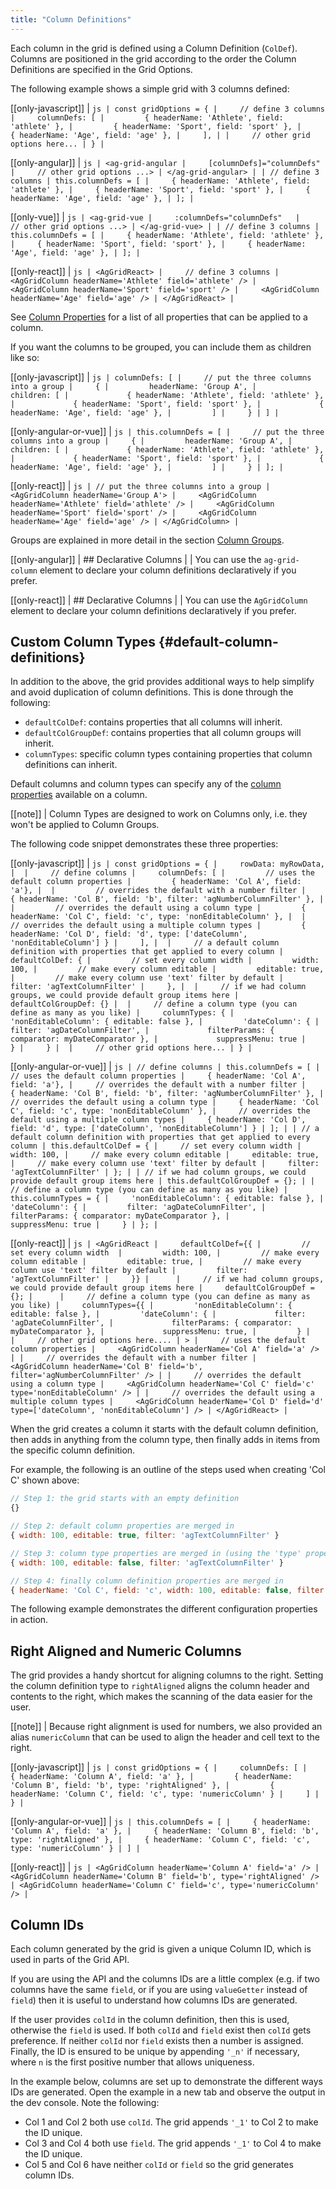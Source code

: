 ```yaml
---
title: "Column Definitions"
---
```

Each column in the grid is defined using a Column Definition (`ColDef`). Columns are positioned in the grid according to the order the Column Definitions are specified in the Grid Options.

The following example shows a simple grid with 3 columns defined:

[[only-javascript]]
| ```js
| const gridOptions = {
|     // define 3 columns
|     columnDefs: [
|         { headerName: 'Athlete', field: 'athlete' },
|         { headerName: 'Sport', field: 'sport' },
|         { headerName: 'Age', field: 'age' },
|     ],
|
|     // other grid options here...
| }
| ```

[[only-angular]]
| ```js
| <ag-grid-angular
|     [columnDefs]="columnDefs"
|     // other grid options ...>
| </ag-grid-angular>
|
| // define 3 columns
| this.columnDefs = [
|     { headerName: 'Athlete', field: 'athlete' },
|     { headerName: 'Sport', field: 'sport' },
|     { headerName: 'Age', field: 'age' },
| ];
| ```

[[only-vue]]
| ```js
| <ag-grid-vue
|     :columnDefs="columnDefs"  
|     // other grid options ...>
| </ag-grid-vue>
|
| // define 3 columns
| this.columnDefs = [
|     { headerName: 'Athlete', field: 'athlete' },
|     { headerName: 'Sport', field: 'sport' },
|     { headerName: 'Age', field: 'age' },
| ];
| ```

[[only-react]]
| ```js
| <AgGridReact>
|     // define 3 columns
|     <AgGridColumn headerName='Athlete' field='athlete' />
|     <AgGridColumn headerName='Sport' field='sport' />
|     <AgGridColumn headerName='Age' field='age' />
| </AgGridReact>
| ```

See [Column Properties](../column-properties/) for a list of all properties that can be applied to a column.

If you want the columns to be grouped, you can include them as children like so:

[[only-javascript]]
| ```js
| columnDefs: [
|     // put the three columns into a group
|     {
|         headerName: 'Group A',
|         children: [
|             { headerName: 'Athlete', field: 'athlete' },
|             { headerName: 'Sport', field: 'sport' },
|             { headerName: 'Age', field: 'age' },
|         ]
|     }
| ]
| ```

[[only-angular-or-vue]]
| ```js
| this.columnDefs = [
|     // put the three columns into a group
|     {
|         headerName: 'Group A',
|         children: [
|             { headerName: 'Athlete', field: 'athlete' },
|             { headerName: 'Sport', field: 'sport' },
|             { headerName: 'Age', field: 'age' },
|         ]
|     }
| ];
| ```

[[only-react]]
| ```js
| // put the three columns into a group
| <AgGridColumn headerName='Group A'>
|     <AgGridColumn headerName='Athlete' field='athlete' />
|     <AgGridColumn headerName='Sport' field='sport' />
|     <AgGridColumn headerName='Age' field='age' />
| </AgGridColumn>
| ```

Groups are explained in more detail in the section [Column Groups](../column-groups/).

[[only-angular]]
| ## Declarative Columns
|
| You can use the `ag-grid-column` element to declare your column definitions declaratively if you prefer.

[[only-react]]
| ## Declarative Columns
|
| You can use the `AgGridColumn` element to declare your column definitions declaratively if you prefer.

## Custom Column Types {#default-column-definitions}

In addition to the above, the grid provides additional ways to help simplify and avoid duplication of column definitions. This is done through the following:

- `defaultColDef`: contains properties that all columns will inherit.
- `defaultColGroupDef`: contains properties that all column groups will inherit.
- `columnTypes`: specific column types containing properties that column definitions can inherit.

Default columns and column types can specify any of the [column properties](../column-properties/) available on a column.

[[note]]
| Column Types are designed to work on Columns only, i.e. they won't be applied to Column Groups.

The following code snippet demonstrates these three properties:

[[only-javascript]]
| ```js
| const gridOptions = {
|     rowData: myRowData,
| 
|     // define columns
|     columnDefs: [
|         // uses the default column properties
|         { headerName: 'Col A', field: 'a'},
| 
|         // overrides the default with a number filter
|         { headerName: 'Col B', field: 'b', filter: 'agNumberColumnFilter' },
| 
|         // overrides the default using a column type
|         { headerName: 'Col C', field: 'c', type: 'nonEditableColumn' },
| 
|         // overrides the default using a multiple column types
|         { headerName: 'Col D', field: 'd', type: ['dateColumn', 'nonEditableColumn'] }
|     ],
| 
|     // a default column definition with properties that get applied to every column
|     defaultColDef: {
|         // set every column width
|         width: 100,
|         // make every column editable
|         editable: true,
|         // make every column use 'text' filter by default
|         filter: 'agTextColumnFilter'
|     },
| 
|     // if we had column groups, we could provide default group items here
|     defaultColGroupDef: {}
| 
|     // define a column type (you can define as many as you like)
|     columnTypes: {
|         'nonEditableColumn': { editable: false },
|         'dateColumn': {
|             filter: 'agDateColumnFilter',
|             filterParams: { comparator: myDateComparator },
|             suppressMenu: true
|         }
|     }
| 
|     // other grid options here...
| }
| ```

[[only-angular-or-vue]]
| ```js
| // define columns
| this.columnDefs = [
|     // uses the default column properties
|     { headerName: 'Col A', field: 'a'},
|     // overrides the default with a number filter
|     { headerName: 'Col B', field: 'b', filter: 'agNumberColumnFilter' },
|     // overrides the default using a column type
|     { headerName: 'Col C', field: 'c', type: 'nonEditableColumn' },
|     // overrides the default using a multiple column types
|     { headerName: 'Col D', field: 'd', type: ['dateColumn', 'nonEditableColumn'] }
| ];
|
| // a default column definition with properties that get applied to every column
| this.defaultColDef = {
|     // set every column width
|     width: 100,
|     // make every column editable
|     editable: true,
|     // make every column use 'text' filter by default
|     filter: 'agTextColumnFilter'
| };
|
| // if we had column groups, we could provide default group items here
| this.defaultColGroupDef = {};
|
| // define a column type (you can define as many as you like)
| this.columnTypes = {
|     'nonEditableColumn': { editable: false },
|     'dateColumn': {
|         filter: 'agDateColumnFilter',
|         filterParams: { comparator: myDateComparator },
|         suppressMenu: true
|     }
| };
| ```


[[only-react]]
| ```js
| <AgGridReact
|     defaultColDef={{
|         // set every column width 
|         width: 100,
|         // make every column editable
|         editable: true,
|         // make every column use 'text' filter by default
|         filter: 'agTextColumnFilter'
|     }}
|     
|     // if we had column groups, we could provide default group items here
|     defaultColGroupDef = {};
|     
|     // define a column type (you can define as many as you like)
|     columnTypes={{
|         'nonEditableColumn': { editable: false },
|         'dateColumn': {
|             filter: 'agDateColumnFilter',
|             filterParams: { comparator: myDateComparator },
|             suppressMenu: true,
|         }
|  
|     // other grid options here....
| >
|     // uses the default column properties
|     <AgGridColumn headerName='Col A' field='a' />
|
|     // overrides the default with a number filter
|     <AgGridColumn headerName='Col B' field='b', filter='agNumberColumnFilter' />
|
|     // overrides the default using a column type
|     <AgGridColumn headerName='Col C' field='c' type='nonEditableColumn' />
|
|     // overrides the default using a multiple column types
|     <AgGridColumn headerName='Col D' field='d' type=['dateColumn', 'nonEditableColumn'] />
| </AgGridReact>
| ```


When the grid creates a column it starts with the default column definition, then adds in anything from the column type, then finally adds in items from the specific column definition.

For example, the following is an outline of the steps used when creating 'Col C' shown above:

```js
// Step 1: the grid starts with an empty definition
{}

// Step 2: default column properties are merged in
{ width: 100, editable: true, filter: 'agTextColumnFilter' }

// Step 3: column type properties are merged in (using the 'type' property)
{ width: 100, editable: false, filter: 'agTextColumnFilter' }

// Step 4: finally column definition properties are merged in
{ headerName: 'Col C', field: 'c', width: 100, editable: false, filter: 'agTextColumnFilter' }
```

The following example demonstrates the different configuration properties in action.

<grid-example title="Column Definition Example" name="column-definition" type="generated"></grid-example>

## Right Aligned and Numeric Columns

The grid provides a handy shortcut for aligning columns to the right. Setting the column definition type to `rightAligned` aligns the column header and contents to the right, which makes the scanning of the data easier for the user.

[[note]]
| Because right alignment is used for numbers, we also provided an alias `numericColumn` that can be used to align the header and cell text to the right.

[[only-javascript]]
| ```js
| const gridOptions = {
|     columnDefs: [
|         { headerName: 'Column A', field: 'a' },
|         { headerName: 'Column B', field: 'b', type: 'rightAligned' },
|         { headerName: 'Column C', field: 'c', type: 'numericColumn' }
|     ]
| }
| ```

[[only-angular-or-vue]]
| ```js
| this.columnDefs = [
|     { headerName: 'Column A', field: 'a' },
|     { headerName: 'Column B', field: 'b', type: 'rightAligned' },
|     { headerName: 'Column C', field: 'c', type: 'numericColumn' }
| ]
| ```

[[only-react]]
| ```js
| <AgGridColumn headerName='Column A' field='a' />
| <AgGridColumn headerName='Column B' field='b', type='rightAligned' />
| <AgGridColumn headerName='Column C' field='c', type='numericColumn' />
| ```

## Column IDs

Each column generated by the grid is given a unique Column ID, which is used in parts of the Grid API.

If you are using the API and the columns IDs are a little complex (e.g. if two columns have the same `field`, or if you are using `valueGetter` instead of `field`) then it is useful to understand how columns IDs are generated.

If the user provides `colId` in the column definition, then this is used, otherwise the `field` is used. If both `colId` and `field` exist then `colId` gets preference. If neither `colId` nor `field` exists then a number is assigned. Finally, the ID is ensured to be unique by appending `'_n'` if necessary, where `n` is the first positive number that allows uniqueness.

In the example below, columns are set up to demonstrate the different ways IDs are generated. Open the example in a new tab and observe the output in the dev console. Note the following:

- Col 1 and Col 2 both use `colId`. The grid appends `'_1'` to Col 2 to make the ID unique.
- Col 3 and Col 4 both use `field`. The grid appends `'_1'` to Col 4 to make the ID unique.
- Col 5 and Col 6 have neither `colId` or `field` so the grid generates column IDs.

<grid-example title="Column IDs" name="column-ids" type="generated"></grid-example>
